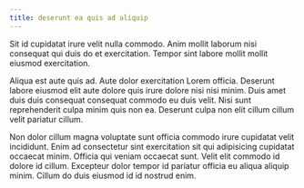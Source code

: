```yaml
---
title: deserunt ea quis ad aliquip
---
```


Sit id cupidatat irure velit nulla commodo. Anim mollit laborum nisi consequat qui duis do et exercitation. Tempor sint labore mollit mollit eiusmod exercitation.

Aliqua est aute quis ad. Aute dolor exercitation Lorem officia. Deserunt labore eiusmod elit aute dolore quis irure dolore nisi nisi minim. Duis amet duis duis consequat consequat commodo eu duis velit. Nisi sunt reprehenderit culpa minim quis non ea. Deserunt culpa non elit cillum cillum velit pariatur cillum.

Non dolor cillum magna voluptate sunt officia commodo irure cupidatat velit incididunt. Enim ad consectetur sint exercitation sit qui adipisicing cupidatat occaecat minim. Officia qui veniam occaecat sunt. Velit elit commodo id dolore id cillum. Excepteur dolor tempor id pariatur officia eu aliqua aliquip minim. Cillum do duis eiusmod id id nostrud enim.